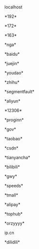 localhost

\*192\*

\*172\*

\*163\*

\*nga\*

\*baidu\*

\*juejin\*

\*youdao\*

\*zhihu\*

\*segmentfault\*

\*aliyun\*

\*12306\*

\*proginn\*

\*gov\*

\*taobao\*

\*csdn\*

\*tianyancha\*

\*bilibili\*

\*gwy\*

\*speeds\*

\*tmall\*

\*alipay\*

\*tophub\*

\*orzyyyy\*

ip.cn

\*dilidili\*
